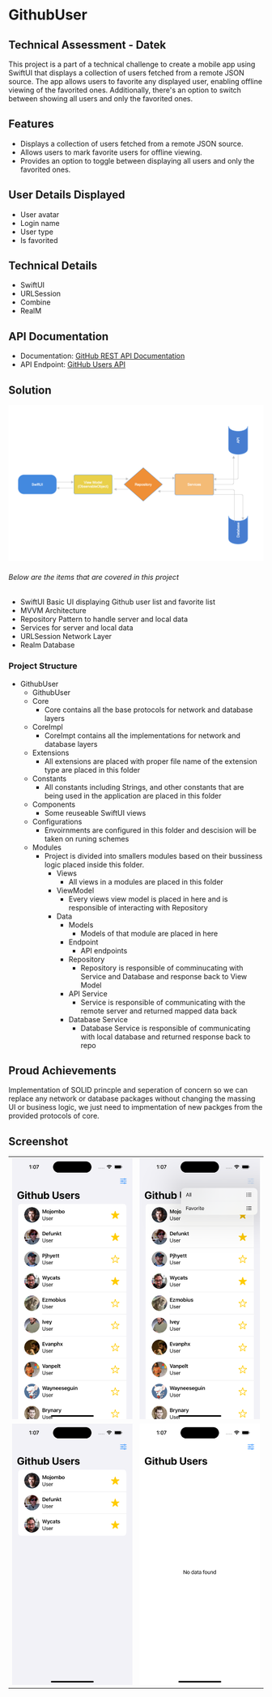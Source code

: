# GithubUser
## Technical Assessment - Datek
This project is a part of a technical challenge to create a mobile app using SwiftUI that displays a collection of users fetched from a remote JSON source. The app allows users to favorite any displayed user, enabling offline viewing of the favorited ones. Additionally, there's an option to switch between showing all users and only the favorited ones.

## Features

- Displays a collection of users fetched from a remote JSON source.
- Allows users to mark favorite users for offline viewing.
- Provides an option to toggle between displaying all users and only the favorited ones.

## User Details Displayed

- User avatar
- Login name
- User type
- Is favorited

## Technical Details

- SwiftUI 
- URLSession
- Combine
- RealM

## API Documentation

- Documentation: [GitHub REST API Documentation](https://docs.github.com/en/rest/users?apiVersion=2022-11-28)
- API Endpoint: [GitHub Users API](https://api.github.com/users)

## Solution

![Alt text](/Screenshots/architecture.png?raw=true "Screenshot 1")
###### Below are the items that are covered in this project
- SwiftUI Basic UI displaying Github user list and favorite list
- MVVM Architecture 
- Repository Pattern to handle server and local data
- Services for server and local data
- URLSession Network Layer
- Realm Database

### Project Structure
- GithubUser 
  - GithubUser
  - Core
    - Core contains all the base protocols for network and database layers
  - CoreImpl
    - CoreImpt contains all the implementations for network and database layers
  - Extensions
    - All extensions are placed with proper file name of the extension type are placed in this folder
  - Constants
    - All constants including Strings, and other constants that are being used in the application are placed in this folder
  - Components
    - Some reuseable SwiftUI views
  - Configurations
    - Envoirnments are configured in this folder and descision will be taken on runing schemes
  - Modules
    - Project is divided into smallers modules based on their bussiness logic placed inside this folder.
      - Views
        - All views in a modules are placed in this folder
      - ViewModel
        - Every views view model is placed in here and is responsible of interacting with Repository
      - Data
        - Models
          - Models of that module are placed in here   
        - Endpoint
          - API endpoints   
        - Repository
          - Repository is responsible of comminucating with Service and Database and response back to View Model
        - API Service
          - Service is responsible of communicating with the remote server and returned mapped data back
        - Database Service
          - Database Service is responsible of communicating with local database and returned response back to repo  
## Proud Achievements
  Implementation of SOLID princple and seperation of concern so we can replace any network or database packages without changing the massing UI or business logic, we just need to impmentation of new packges from the provided protocols of core.
## Screenshot
|   |   |
|--------|-----|
|![Alt text](/Screenshots/1.png?raw=true "Screenshot 1") | ![Alt text](/Screenshots/2.png?raw=true "Screenshot 2") |
|![Alt text](/Screenshots/3.png?raw=true "Screenshot 3") | ![Alt text](/Screenshots/4.png?raw=true "Screenshot 4") |
